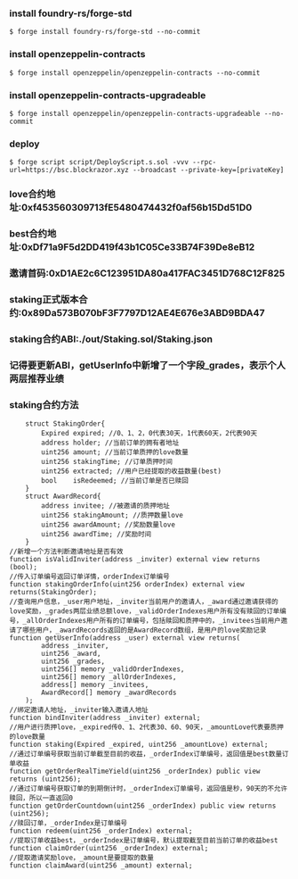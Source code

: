 ### install foundry-rs/forge-std
```shell
$ forge install foundry-rs/forge-std --no-commit
```
### install openzeppelin-contracts
```shell
$ forge install openzeppelin/openzeppelin-contracts --no-commit
```

### install openzeppelin-contracts-upgradeable
```shell
$ forge install openzeppelin/openzeppelin-contracts-upgradeable --no-commit
```


### deploy
```shell
$ forge script script/DeployScript.s.sol -vvv --rpc-url=https://bsc.blockrazor.xyz --broadcast --private-key=[privateKey]
```


### love合约地址:0xf453560309713fE5480474432f0af56b15Dd51D0
### best合约地址:0xDf71a9F5d2DD419f43b1C05Ce33B74F39De8eB12
### 邀请首码:0xD1AE2c6C123951DA80a417FAC3451D768C12F825
### staking正式版本合约:0x89Da573B070bF3F7797D12AE4E676e3ABD9BDA47

### staking合约ABI:./out/Staking.sol/Staking.json
### 记得要更新ABI，getUserInfo中新增了一个字段_grades，表示个人两层推荐业绩

### staking合约方法
```solidity
    struct StakingOrder{
        Expired expired; //0、1、2，0代表30天，1代表60天，2代表90天
        address holder; //当前订单的拥有者地址
        uint256 amount; //当前订单质押的love数量
        uint256 stakingTime; //订单质押时间
        uint256 extracted; //用户已经提取的收益数量(best)
        bool    isRedeemed; //当前订单是否已赎回
    }
    struct AwardRecord{
        address invitee; //被邀请的质押地址
        uint256 stakingAmount; //质押数量love
        uint256 awardAmount; //奖励数量love
        uint256 awardTime; //奖励时间
    }
//新增一个方法判断邀请地址是否有效
function isValidInviter(address _inviter) external view returns (bool);
//传入订单编号返回订单详情，orderIndex订单编号
function stakingOrderInfo(uint256 orderIndex) external view returns(StakingOrder);
//查询用户信息，_user用户地址，_inviter当前用户的邀请人，_award通过邀请获得的love奖励，_grades两层业绩总额love，_validOrderIndexes用户所有没有赎回的订单编号，_allOrderIndexes用户所有的订单编号，包括赎回和质押中的，_invitees当前用户邀请了哪些用户，_awardRecords返回的是AwardRecord数组，是用户的love奖励记录
function getUserInfo(address _user) external view returns(
        address _inviter,
        uint256 _award,
        uint256 _grades,
        uint256[] memory _validOrderIndexes,
        uint256[] memory _allOrderIndexes,
        address[] memory _invitees,
        AwardRecord[] memory _awardRecords
    );
//绑定邀请人地址，_inviter输入邀请人地址
function bindInviter(address _inviter) external;
//用户进行质押love，_expired传0、1、2代表30、60、90天，_amountLove代表要质押的love数量
function staking(Expired _expired, uint256 _amountLove) external;
//通过订单编号获取当前订单截至目前的收益，_orderIndex订单编号，返回值是best数量订单收益
function getOrderRealTimeYield(uint256 _orderIndex) public view returns (uint256);
//通过订单编号获取订单的到期倒计时，_orderIndex订单编号，返回值是秒，90天的不允许赎回，所以一直返回0
function getOrderCountdown(uint256 _orderIndex) public view returns (uint256);
//赎回订单，_orderIndex是订单编号
function redeem(uint256 _orderIndex) external;
//提取订单收益best，_orderIndex是订单编号，默认提取截至目前当前订单的收益best
function claimOrder(uint256 _orderIndex) external;
//提取邀请奖励love，_amount是要提取的数量
function claimAward(uint256 _amount) external;
```
